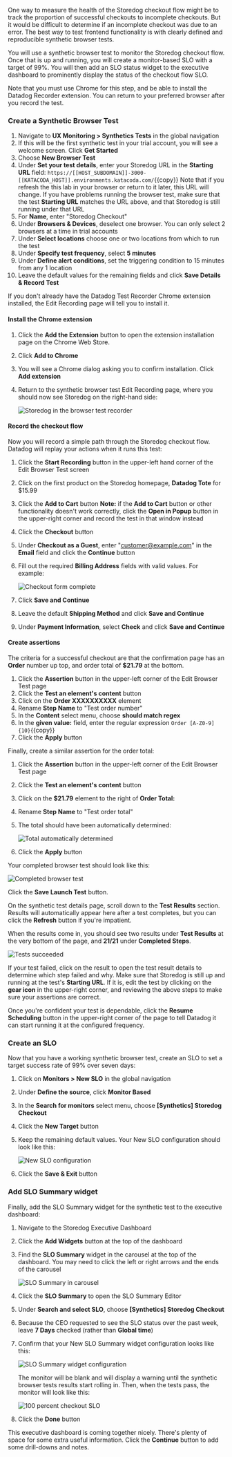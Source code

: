 One way to measure the health of the Storedog checkout flow might be to track the proportion of successful checkouts to incomplete checkouts. But it would be difficult to determine if an incomplete checkout was due to an error. The best way to test frontend functionality is with clearly defined and reproducible synthetic browser tests.

You will use a synthetic browser test to monitor the Storedog checkout flow. Once that is up and running, you will create a monitor-based SLO with a target of 99%. You will then add an SLO status widget to the executive dashboard to prominently display the status of the checkout flow SLO.

Note that you must use Chrome for this step, and be able to install the Datadog Recorder extension. You can return to your preferred browser after you record the test.

### Create a Synthetic Browser Test

1. Navigate to **UX Monitoring > Synthetics Tests** in the global navigation
1. If this will be the first synthetic test in your trial account, you will see a welcome screen. Click **Get Started**
1. Choose **New Browser Test**
1. Under **Set your test details**, enter your Storedog URL in the **Starting URL** field: `https://[[HOST_SUBDOMAIN]]-3000-[[KATACODA_HOST]].environments.katacoda.com/`{{copy}}
   Note that if you refresh the this lab in your browser or return to it later, this URL will change. If you have problems running the browser test, make sure that the test **Starting URL** matches the URL above, and that Storedog is still running under that URL
1. For **Name**, enter "Storedog Checkout"
1. Under **Browsers & Devices**, deselect one browser. You can only select 2 browsers at a time in trial accounts
1. Under **Select locations** choose one or two locations from which to run the test
1. Under **Specify test frequency**, select **5 minutes**
1. Under **Define alert conditions**, set the triggering condition to 15 minutes from any 1 location
1. Leave the default values for the remaining fields and click **Save Details & Record Test**

If you don't already have the Datadog Test Recorder Chrome extension installed, the Edit Recording page will tell you to install it. 

#### Install the Chrome extension
1. Click the **Add the Extension** button to open the extension installation page on the Chrome Web Store. 
1. Click **Add to Chrome** 
1. You will see a Chrome dialog asking you to confirm installation. Click **Add extension**
1. Return to the synthetic browser test Edit Recording page, where you should now see Storedog on the right-hand side:

   ![Storedog in the browser test recorder](./assets/storedog_in_test_recorder.png)

#### Record the checkout flow
Now you will record a simple path through the Storedog checkout flow. Datadog will replay your actions when it runs this test:

1. Click the **Start Recording** button in the upper-left hand corner of the Edit Browser Test screen
1. Click on the first product on the Storedog homepage, **Datadog Tote** for $15.99
1. Click the **Add to Cart** button
   **Note:** if the **Add to Cart** button or other functionality doesn't work correctly, click the **Open in Popup** button in the upper-right corner and record the test in that window instead
1. Click the **Checkout** button
1. Under **Checkout as a Guest**, enter "customer@example.com" in the **Email** field and click the **Continue** button
1. Fill out the required **Billing Address** fields with valid values. For example:

   ![Checkout form complete](./assets/checkout_form_complete.png)

1. Click **Save and Continue**
1. Leave the default **Shipping Method** and click **Save and Continue**
1. Under **Payment Information**, select **Check** and click **Save and Continue**

#### Create assertions
The criteria for a successful checkout are that the confirmation page has an **Order** number up top, and order total of **$21.79** at the bottom. 

1. Click the **Assertion** button in the upper-left corner of the Edit Browser Test page
1. Click the **Test an element's content** button
1. Click on the **Order XXXXXXXXXX** element
1. Rename **Step Name** to "Test order number"
1. In the **Content** select menu, choose **should match regex**
1. In the **given value:** field, enter the regular expression `Order [A-Z0-9]{10}`{{copy}}
1. Click the **Apply** button

Finally, create a similar assertion for the order total:

1. Click the **Assertion** button in the upper-left corner of the Edit Browser Test page
1. Click the **Test an element's content** button
1. Click on the **$21.79** element to the right of **Order Total:**
1. Rename **Step Name** to "Test order total"
1. The total should have been automatically determined: 

   ![Total automatically determined](./assets/total_automatically_determined.png)

1. Click the **Apply** button

Your completed browser test should look like this: 

![Completed browser test](./assets/completed_browser_test.png)

Click the **Save Launch Test** button.

On the synthetic test details page, scroll down to the **Test Results** section. Results will automatically appear here after a test completes, but you can click the **Refresh** button if you're impatient.

When the results come in, you should see two results under **Test Results** at the very bottom of the page, and **21/21** under **Completed Steps**. 

![Tests succeeded](./assets/tests_succeeded.png)

If your test failed, click on the result to open the test result details to determine which step failed and why. Make sure that Storedog is still up and running at the test's **Starting URL**. If it is, edit the test by clicking on the **gear icon** in the upper-right corner, and reviewing the above steps to make sure your assertions are correct.

Once you're confident your test is dependable, click the **Resume Scheduling** button in the upper-right corner of the page to tell Datadog it can start running it at the configured frequency.

### Create an SLO
Now that you have a working synthetic browser test, create an SLO to set a target success rate of 99% over seven days:

1. Click on **Monitors > New SLO** in the global navigation
1. Under **Define the source**, click **Monitor Based**
1. In the **Search for monitors** select menu, choose **\[Synthetics\] Storedog Checkout**
1. Click the **New Target** button
1. Keep the remaining default values. Your New SLO configuration should look like this:

   ![New SLO configuration](./assets/new_slo_configuration.png)

1. Click the **Save & Exit** button

### Add SLO Summary widget
Finally, add the SLO Summary widget for the synthetic test to the executive dashboard:

1. Navigate to the Storedog Executive Dashboard
1. Click the **Add Widgets** button at the top of the dashboard
1. Find the **SLO Summary** widget in the carousel at the top of the dashboard. You may need to click the left or right arrows and the ends of the carousel 

   ![SLO Summary in carousel](./assets/slo_summary_in_carousel.png)

1. Click the **SLO Summary** to open the SLO Summary Editor
1. Under **Search and select SLO**, choose **\[Synthetics\] Storedog Checkout**
1. Because the CEO requested to see the SLO status over the past week, leave **7 Days** checked (rather than **Global time**)
1. Confirm that your New SLO Summary widget configuration looks like this:

   ![SLO Summary widget configuration](./assets/slo_summary_widget_configuration.png)

   The monitor will be blank and will display a warning until the synthetic browser tests results start rolling in. Then, when the tests pass, the monitor will look like this:

    ![100 percent checkout SLO](./assets/100_percent_slo.png)

1. Click the **Done** button

This executive dashboard is coming together nicely. There's plenty of space for some extra useful information. Click the **Continue** button to add some drill-downs and notes.
